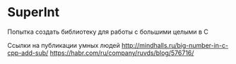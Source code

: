 # SuperInt
Попытка создать библиотеку для работы с большими целыми в C

Ссылки на публикации умных людей
http://mindhalls.ru/big-number-in-c-cpp-add-sub/
https://habr.com/ru/company/ruvds/blog/576716/
